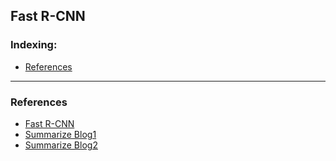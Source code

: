## Fast R-CNN

### Indexing:
- [References](#References)

---
### References
- [Fast R-CNN](https://www.cv-foundation.org/openaccess/content_iccv_2015/papers/Girshick_Fast_R-CNN_ICCV_2015_paper.pdf)
- [Summarize Blog1](https://blog.csdn.net/xyy19920105/article/details/50817725)
- [Summarize Blog2]()
